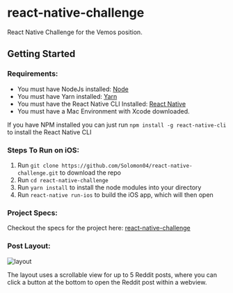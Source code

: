 # react-native-challenge
React Native Challenge for the Vemos position. 



## Getting Started
### Requirements: 
- You must have NodeJs installed: <a href="https://nodejs.org/en/">Node</a>
- You must have Yarn installed: <a href="https://yarnpkg.com/en/">Yarn</a>
- You must have the React Native CLI Installed: <a href="https://www.npmjs.com/package/react-native">React Native</a>
- You must have a Mac Environment with Xcode downloaded. 

If you have NPM installed you can just run `npm install -g react-native-cli` to install the React Native CLI

### Steps To Run on iOS: 
1. Run `git clone https://github.com/Solomon04/react-native-challenge.git` to download the repo
2. Run `cd react-native-challenge`
2. Run `yarn install` to install the node modules into your directory
3. Run `react-native run-ios` to build the iOS app, which will then open

### Project Specs: 
Checkout the specs for the project here: <a href="https://github.com/bookbottles/react-native-challenge">react-native-challenge</a>

### Post Layout: 
![layout](https://user-images.githubusercontent.com/35110194/61183721-48a27180-a60a-11e9-9072-9113e97a9a38.JPG)

The layout uses a scrollable view for up to 5 Reddit posts, where you can click a button at the bottom to open the Reddit post within a webview.
